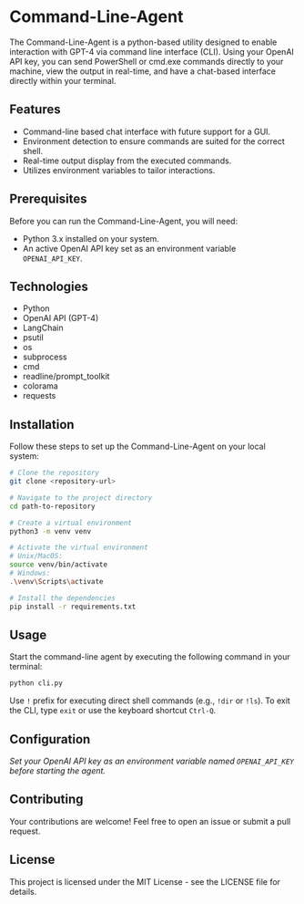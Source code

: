# Command-Line-Agent

The Command-Line-Agent is a python-based utility designed to enable interaction with GPT-4 via command line interface (CLI). Using your OpenAI API key, you can send PowerShell or cmd.exe commands directly to your machine, view the output in real-time, and have a chat-based interface directly within your terminal.

## Features

- Command-line based chat interface with future support for a GUI.
- Environment detection to ensure commands are suited for the correct shell.
- Real-time output display from the executed commands.
- Utilizes environment variables to tailor interactions.

## Prerequisites

Before you can run the Command-Line-Agent, you will need:

- Python 3.x installed on your system.
- An active OpenAI API key set as an environment variable `OPENAI_API_KEY`.

## Technologies

- Python
- OpenAI API (GPT-4)
- LangChain
- psutil
- os
- subprocess
- cmd
- readline/prompt_toolkit
- colorama
- requests

## Installation

Follow these steps to set up the Command-Line-Agent on your local system:

```bash
# Clone the repository
git clone <repository-url>

# Navigate to the project directory
cd path-to-repository

# Create a virtual environment
python3 -m venv venv

# Activate the virtual environment
# Unix/MacOS:
source venv/bin/activate
# Windows:
.\venv\Scripts\activate

# Install the dependencies
pip install -r requirements.txt
```

## Usage

Start the command-line agent by executing the following command in your terminal:

```bash
python cli.py
```

Use `!` prefix for executing direct shell commands (e.g., `!dir` or `!ls`). To exit the CLI, type `exit` or use the keyboard shortcut `Ctrl-Q`.

## Configuration

*Set your OpenAI API key as an environment variable named `OPENAI_API_KEY` before starting the agent.*

## Contributing

Your contributions are welcome! Feel free to open an issue or submit a pull request.

## License

This project is licensed under the MIT License - see the LICENSE file for details.